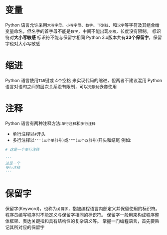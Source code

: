 # 变量
Python 语言允许采用`大写字母`、`小写字母`、`数字`、`下划线`、和`汉字`等字符及其组合给变量命名，但名字的首字母不能是`数字`，中间不能出现`空格`，长度没有限制。
标识符对**大小写敏感**
标识符不能与保留字相同
Python 3.x版本共有**33个保留字**，保留字也对大小写敏感

# 缩进
Python 语言使用`TAB`键或 4个空格 来实现代码的缩进，但两者不建议混用
Python 语言对语句之间的层次关系没有限制，可以`无限制`嵌套使用

# 注释
Python 语言有两种注释方法:`单行注释`和`多行注释`
+ 单行注释以`#`开头
+ 多行注释以`'''(三个单引号)`或`"""(三个双引号)`开头和结尾
例如:
```python
# 这是一个单行注释

'''
这是一个
多行注释
'''
```

# 保留字
保留字(Keyword)，也称为`关键字`，指被编程语言内部定义并保留使用的标识符。程序员编写程序时不能定义与保留字相同的标识符。
保留字一般用来构成程序整体框架、表达关键指和具有结构性的复杂语义等。
掌握一门编程语言，首先要熟记其所对应的保留字
